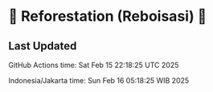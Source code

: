 
# 🌳 Reforestation (Reboisasi) 🌲

## Last Updated

GitHub Actions time: Sat Feb 15 22:18:25 UTC 2025

Indonesia/Jakarta time: Sun Feb 16 05:18:25 WIB 2025
